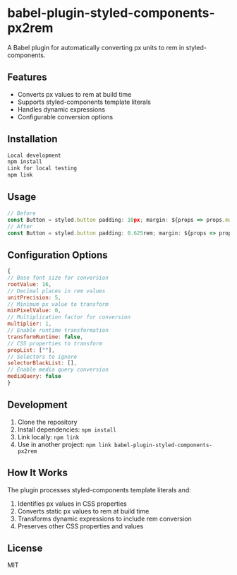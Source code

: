 # babel-plugin-styled-components-px2rem

A Babel plugin for automatically converting px units to rem in styled-components.

## Features
- Converts px values to rem at build time
- Supports styled-components template literals
- Handles dynamic expressions
- Configurable conversion options

## Installation

```bash
Local development
npm install
Link for local testing
npm link
```

## Usage

```javascript
// Before
const Button = styled.button padding: 10px; margin: ${props => props.margin}px;
// After
const Button = styled.button padding: 0.625rem; margin: ${props => props.margin / 16}rem;
```


## Configuration Options

```javascript
{
// Base font size for conversion
rootValue: 16,
// Decimal places in rem values
unitPrecision: 5,
// Minimum px value to transform
minPixelValue: 0,
// Multiplication factor for conversion
multiplier: 1,
// Enable runtime transformation
transformRuntime: false,
// CSS properties to transform
propList: [""],
// Selectors to ignore
selectorBlackList: [],
// Enable media query conversion
mediaQuery: false
}
```


## Development
1. Clone the repository
2. Install dependencies: `npm install`
3. Link locally: `npm link`
4. Use in another project: `npm link babel-plugin-styled-components-px2rem`

## How It Works
The plugin processes styled-components template literals and:
1. Identifies px values in CSS properties
2. Converts static px values to rem at build time
3. Transforms dynamic expressions to include rem conversion
4. Preserves other CSS properties and values

## License
MIT